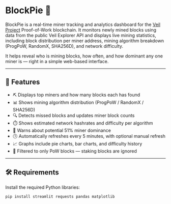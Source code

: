 # BlockPie 🥧

BlockPie is a real-time miner tracking and analytics dashboard for the [Veil Project](https://veil-project.com) Proof-of-Work blockchain. It monitors newly mined blocks using data from the public Veil Explorer API and displays live mining statistics, including block distribution per miner address, mining algorithm breakdown (ProgPoW, RandomX, SHA256D), and network difficulty.

It helps reveal who is mining blocks, how often, and how dominant any one miner is — right in a simple web-based interface.

---

## 🚀 Features

- ⛏️ Displays top miners and how many blocks each has found  
- 📊 Shows mining algorithm distribution (ProgPoW / RandomX / SHA256D)  
- 🔍 Detects missed blocks and updates miner block counts  
- ⏱️ Shows estimated network hashrates and difficulty per algorithm  
- 🧠 Warns about potential 51% miner dominance  
- 🕒 Automatically refreshes every 5 minutes, with optional manual refresh  
- 📈 Graphs include pie charts, bar charts, and difficulty history  
- 🎯 Filtered to only PoW blocks — staking blocks are ignored  

---

## 🛠 Requirements

Install the required Python libraries:

```bash
pip install streamlit requests pandas matplotlib
